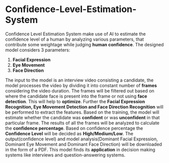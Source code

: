 # Confidence-Level-Estimation-System
Confidence Level Estimation System make use of AI to estimate the confidence level of a human by analyzing various parameters, that contribute some weightage while judging **human confidence**.
The designed model considers 3 parameters:
1. **Facial Expression**
2. **Eye Movement**
3. **Face Direction**

The input to the model is an interview video consisting a candidate, the model processes the video by dividing it into constant number of **frames** considering the video duration. The frames will be filtered out based on where the candidate face is present into the frame or not using **face detection**. This will help to **optimize**. Further the **Facial Expression Recognition, Eye Movement Detection and Face Direction Recognition** will be performed to extract the features. Based on the training, the model will estimate whether the candidate was **confident** or was **unconfident** in that particular frame. The results of all the frames will be analyzed to calculate the **confidence percentage**. Based on confidence percentage the **Confidence Level** will be decided as **High/Medium/Low**. The output(confidence level) and model analysis(Dominant Facial Expression, Dominant Eye Movement and Dominant Face Direction) will be downloaded in the form of a PDF.
This model finds its **application** in decision making systems like interviews and question-answering systems.
